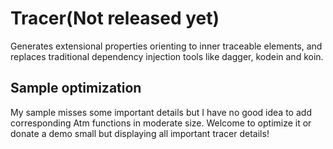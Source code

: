 # Tracer(Not released yet)
Generates extensional properties orienting to inner traceable elements, and replaces traditional 
dependency injection tools like dagger, kodein and koin.


## Sample optimization
My sample misses some important details but I have no good idea to add corresponding Atm functions 
in moderate size. Welcome to optimize it or donate a demo small but displaying all important tracer 
details!